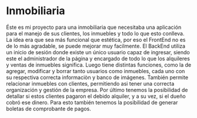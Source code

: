 # Inmobiliaria

Éste es mi proyecto para una inmobiliaria que necesitaba una aplicación para el manejo de sus clientes, los inmuebles y todo lo que esto conlleva.
La idea era que sea más funcional que estética, por eso el FrontEnd no es de lo más agradable, se puede mejorar muy facilmente.
El BackEnd utiliza un inicio de sesión donde existe un único usuario capaz de ingresar, siendo este el administrador de la página y encargado de todo lo que los alquileres y ventas de inmuebles significa.
Luego tiene distintas funciones, como la de agregar, modificar y borrar tanto usuarios como inmuebles, cada uno con su respectiva correcta informaciòn y banco de imágenes.
También permite relacionar inmuebles con clientes, permitiendo asi tener una correcta organización y gestión de la empresa.
Por último tenemos la posibilidad de detallar si estos clientes pagaron el debido alquiler, y a su vez, si el dueño cobró ese dinero. Para esto también tenemos la posibilidad de generar boletas de comprobante de pagos.
